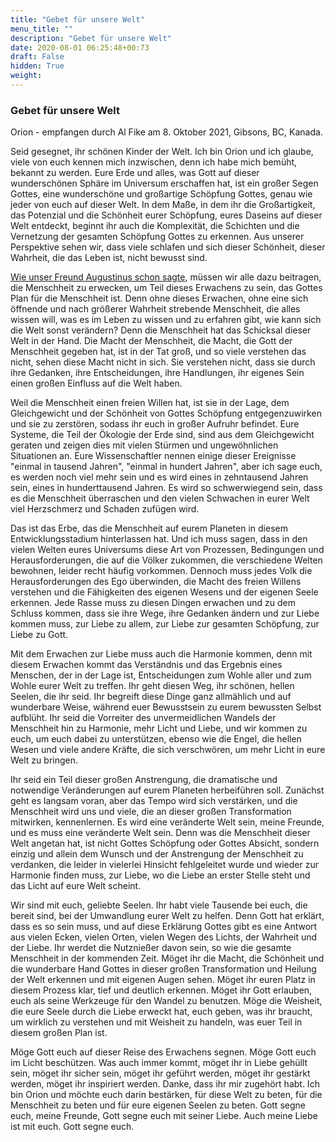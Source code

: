 ```yaml
---
title: "Gebet für unsere Welt"
menu_title: ""
description: "Gebet für unsere Welt"
date: 2020-08-01 06:25:48+00:73
draft: False
hidden: True
weight:
---
```

### Gebet für unsere Welt

Orion - empfangen durch Al Fike am 8. Oktober 2021, Gibsons, BC, Kanada.

Seid gesegnet, ihr schönen Kinder der Welt. Ich bin Orion und ich glaube, viele von euch kennen mich inzwischen, denn ich habe mich bemüht, bekannt zu werden. Eure Erde und alles, was Gott auf dieser wunderschönen Sphäre im Universum erschaffen hat, ist ein großer Segen Gottes, eine wunderschöne und großartige Schöpfung Gottes, genau wie jeder von euch auf dieser Welt. In dem Maße, in dem ihr die Großartigkeit, das Potenzial und die Schönheit eurer Schöpfung, eures Daseins auf dieser Welt entdeckt, beginnt ihr auch die Komplexität, die Schichten und die Vernetzung der gesamten Schöpfung Gottes zu erkennen. Aus unserer Perspektive sehen wir, dass viele schlafen und sich dieser Schönheit, dieser Wahrheit, die das Leben ist, nicht bewusst sind.

[Wie unser Freund Augustinus schon sagte](/aktuelle-botschaften/aktuelle-botschaften-in-reihenfolge-des-datums/aktuelle-botschaften-2021/glueckwunsch-zur-erschaffung-eines-leitsterns-des-lichts-af-augustinus-24-september-2021/), müssen wir alle dazu beitragen, die Menschheit zu erwecken, um Teil dieses Erwachens zu sein, das Gottes Plan für die Menschheit ist. Denn ohne dieses Erwachen, ohne eine sich öffnende und nach größerer Wahrheit strebende Menschheit, die alles wissen will, was es im Leben zu wissen und zu erfahren gibt, wie kann sich die Welt sonst verändern? Denn die Menschheit hat das Schicksal dieser Welt in der Hand. Die Macht der Menschheit, die Macht, die Gott der Menschheit gegeben hat, ist in der Tat groß, und so viele verstehen das nicht, sehen diese Macht nicht in sich. Sie verstehen nicht, dass sie durch ihre Gedanken, ihre Entscheidungen, ihre Handlungen, ihr eigenes Sein einen großen Einfluss auf die Welt haben.

Weil die Menschheit einen freien Willen hat, ist sie in der Lage, dem Gleichgewicht und der Schönheit von Gottes Schöpfung entgegenzuwirken und sie zu zerstören, sodass ihr euch in großer Aufruhr befindet. Eure Systeme, die Teil der Ökologie der Erde sind, sind aus dem Gleichgewicht geraten und zeigen dies mit vielen Stürmen und ungewöhnlichen Situationen an. Eure Wissenschaftler nennen einige dieser Ereignisse "einmal in tausend Jahren", "einmal in hundert Jahren", aber ich sage euch, es werden noch viel mehr sein und es wird eines in zehntausend Jahren sein, eines in hunderttausend Jahren. Es wird so schwerwiegend sein, dass es die Menschheit überraschen und den vielen Schwachen in eurer Welt viel Herzschmerz und Schaden zufügen wird.

Das ist das Erbe, das die Menschheit auf eurem Planeten in diesem Entwicklungsstadium hinterlassen hat. Und ich muss sagen, dass in den vielen Welten eures Universums diese Art von Prozessen, Bedingungen und Herausforderungen, die auf die Völker zukommen, die verschiedene Welten bewohnen, leider recht häufig vorkommen. Dennoch muss jedes Volk die Herausforderungen des Ego überwinden, die Macht des freien Willens verstehen und die Fähigkeiten des eigenen Wesens und der eigenen Seele erkennen. Jede Rasse muss zu diesen Dingen erwachen und zu dem Schluss kommen, dass sie ihre Wege, ihre Gedanken ändern und zur Liebe kommen muss, zur Liebe zu allem, zur Liebe zur gesamten Schöpfung, zur Liebe zu Gott.

Mit dem Erwachen zur Liebe muss auch die Harmonie kommen, denn mit diesem Erwachen kommt das Verständnis und das Ergebnis eines Menschen, der in der Lage ist, Entscheidungen zum Wohle aller und zum Wohle eurer Welt zu treffen. Ihr geht diesen Weg, ihr schönen, hellen Seelen, die ihr seid. Ihr begreift diese Dinge ganz allmählich und auf wunderbare Weise, während euer Bewusstsein zu eurem bewussten Selbst aufblüht. Ihr seid die Vorreiter des unvermeidlichen Wandels der Menschheit hin zu Harmonie, mehr Licht und Liebe, und wir kommen zu euch, um euch dabei zu unterstützen, ebenso wie die Engel, die hellen Wesen und viele andere Kräfte, die sich verschwören, um mehr Licht in eure Welt zu bringen.

Ihr seid ein Teil dieser großen Anstrengung, die dramatische und notwendige Veränderungen auf eurem Planeten herbeiführen soll. Zunächst geht es langsam voran, aber das Tempo wird sich verstärken, und die Menschheit wird uns und viele, die an dieser großen Transformation mitwirken, kennenlernen. Es wird eine veränderte Welt sein, meine Freunde, und es muss eine veränderte Welt sein. Denn was die Menschheit dieser Welt angetan hat, ist nicht Gottes Schöpfung oder Gottes Absicht, sondern einzig und allein dem Wunsch und der Anstrengung der Menschheit zu verdanken, die leider in vielerlei Hinsicht fehlgeleitet wurde und wieder zur Harmonie finden muss, zur Liebe, wo die Liebe an erster Stelle steht und das Licht auf eure Welt scheint.

Wir sind mit euch, geliebte Seelen. Ihr habt viele Tausende bei euch, die bereit sind, bei der Umwandlung eurer Welt zu helfen. Denn Gott hat erklärt, dass es so sein muss, und auf diese Erklärung Gottes gibt es eine Antwort aus vielen Ecken, vielen Orten, vielen Wegen des Lichts, der Wahrheit und der Liebe. Ihr werdet die Nutznießer davon sein, so wie die gesamte Menschheit in der kommenden Zeit. Möget ihr die Macht, die Schönheit und die wunderbare Hand Gottes in dieser großen Transformation und Heilung der Welt erkennen und mit eigenen Augen sehen. Möget ihr euren Platz in diesem Prozess klar, tief und deutlich erkennen. Möget ihr Gott erlauben, euch als seine Werkzeuge für den Wandel zu benutzen. Möge die Weisheit, die eure Seele durch die Liebe erweckt hat, euch geben, was ihr braucht, um wirklich zu verstehen und mit Weisheit zu handeln, was euer Teil in diesem großen Plan ist.

Möge Gott euch auf dieser Reise des Erwachens segnen. Möge Gott euch im Licht beschützen. Was auch immer kommt, möget ihr in Liebe gehüllt sein, möget ihr sicher sein, möget ihr geführt werden, möget ihr gestärkt werden, möget ihr inspiriert werden. Danke, dass ihr mir zugehört habt. Ich bin Orion und möchte euch darin bestärken, für diese Welt zu beten, für die Menschheit zu beten und für eure eigenen Seelen zu beten. Gott segne euch, meine Freunde, Gott segne euch mit seiner Liebe. Auch meine Liebe ist mit euch. Gott segne euch.
